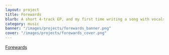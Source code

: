 ```yaml
---
layout: project
title: Forewards
blurb: A short 4-track EP, and my first time writing a song with vocals.
category: music
banner: "/images/projects/forewards_banner.png"
cover: "/images/projects/forewards_cover.png"
---
```

[Forewards](https://kimeraroyal.bandcamp.com/album/forewards)